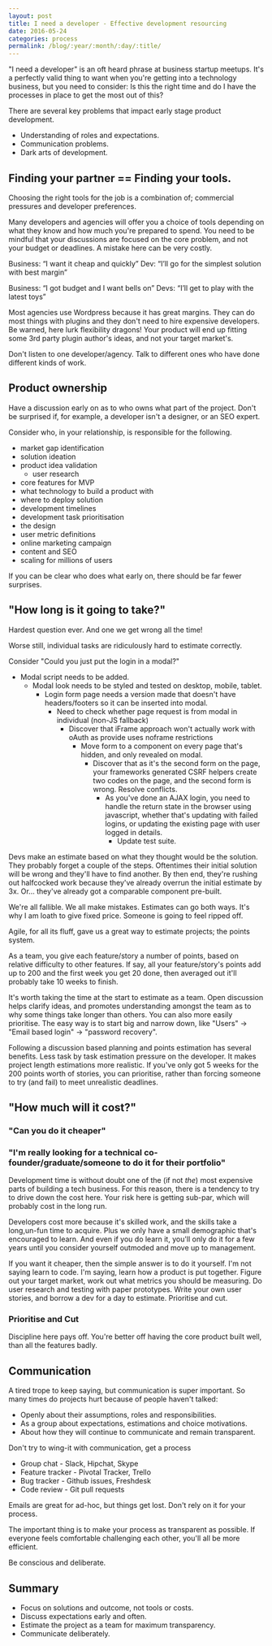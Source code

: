 ```yaml
---
layout: post
title: I need a developer - Effective development resourcing
date: 2016-05-24
categories: process
permalink: /blog/:year/:month/:day/:title/
---
```


"I need a developer" is an oft heard phrase at business startup meetups. It's a perfectly valid thing to want when you're getting into a technology business, but you need to consider: Is this the right time and do I have the processes in place to get the most out of this?


There are several key problems that impact early stage product development.

  - Understanding of roles and expectations.
  - Communication problems.
  - Dark arts of development.



## Finding your partner == Finding your tools.

Choosing the right tools for the job is a combination of; commercial pressures and developer preferences.

Many developers and agencies will offer you a choice of tools depending on what they know and how much you're prepared to spend. You need to be mindful that your discussions are focused on the core problem, and not your budget or deadlines. A mistake here can be very costly.

  Business: “I want it cheap and quickly”
  Dev: “I’ll go for the simplest solution with best margin”

  Business: “I got budget and I want bells on”
  Devs: “I’ll get to play with the latest toys”

Most agencies use Wordpress because it has great margins. They can do most things with plugins and they don't need to hire expensive developers. Be warned, here lurk flexibility dragons! Your product will end up fitting some 3rd party plugin author's ideas, and not your target market's.

Don't listen to one developer/agency. Talk to different ones who have done different kinds of work.



## Product ownership

Have a discussion early on as to who owns what part of the project. Don't be surprised if, for example, a developer isn't a designer, or an SEO expert.

Consider who, in your relationship, is responsible for the following.

  - market gap identification
  - solution ideation
  - product idea validation
    - user research
  - core features for MVP
  - what technology to build a product with
  - where to deploy solution
  - development timelines
  - development task prioritisation
  - the design
  - user metric definitions
  - online marketing campaign
  - content and SEO
  - scaling for millions of users

If you can be clear who does what early on, there should be far fewer surprises.



## "How long is it going to take?"

Hardest question ever. And one we get wrong all the time!

Worse still, individual tasks are ridiculously hard to estimate correctly.

Consider
  "Could you just put the login in a modal?"

  - Modal script needs to be added.
    - Modal look needs to be styled and tested on desktop, mobile, tablet.
      - Login form page needs a version made that doesn't have headers/footers so it can be inserted into modal.
        - Need to check whether page request is from modal in individual (non-JS fallback)
          - Discover that iFrame approach won't actually work with oAuth as provide uses noframe restrictions
            - Move form to a component on every page that's hidden, and only revealed on modal.
              - Discover that as it's the second form on the page, your frameworks generated CSRF helpers create two codes on the page, and the second form is wrong. Resolve conflicts.
                - As you've done an AJAX login, you need to handle the return state in the browser using javascript, whether that's updating with failed logins, or updating the existing page with user logged in details.
                  - Update test suite.

Devs make an estimate based on what they thought would be the solution. They probably forget a couple of the steps. Oftentimes their initial solution will be wrong and they'll have to find another. By then end, they're rushing out halfcocked work because they've already overrun the initial estimate by 3x. Or... they've already got a comparable component pre-built.

We're all fallible. We all make mistakes. Estimates can go both ways. It's why I am loath to give fixed price. Someone is going to feel ripped off.

Agile, for all its fluff, gave us a great way to estimate projects; the points system.

As a team, you give each feature/story a number of points, based on relative difficulty to other features. If say, all your feature/story's points add up to 200 and the first week you get 20 done, then averaged out it'll probably take 10 weeks to finish.

It's worth taking the time at the start to estimate as a team. Open discussion helps clarify ideas, and promotes understanding amongst the team as to why some things take longer than others. You can also more easily prioritise. The easy way is to start big and narrow down, like "Users" -> "Email based login" -> "password recovery".

Following a discussion based planning and points estimation has several benefits. Less task by task estimation pressure on the developer. It makes project length estimations more realistic. If you've only got 5 weeks for the 200 points worth of stories, you can prioritise, rather than forcing someone to try (and fail) to meet unrealistic deadlines.




## "How much will it cost?"

### "Can you do it cheaper"

### "I'm really looking for a technical co-founder/graduate/someone to do it for their portfolio"

Development time is without doubt one of the (if not *the*) most expensive parts of building a tech business. For this reason, there is a tendency to try to drive down the cost here. Your risk here is getting sub-par, which will probably cost in the long run.

Developers cost more because it's skilled work, and the skills take a long,un-fun time to acquire. Plus we only have a small demographic that's encouraged to learn. And even if you do learn it, you'll only do it for a few years until you consider yourself outmoded and move up to management.

If you want it cheaper, then the simple answer is to do it yourself. I'm not saying learn to code. I'm saying, learn how a product is put together. Figure out your target market, work out what metrics you should be measuring. Do user research and testing with paper prototypes. Write your own user stories, and borrow a dev for a day to estimate. Prioritise and cut.

### Prioritise and Cut

Discipline here pays off. You're better off having the core product built well, than all the features badly.



## Communication

A tired trope to keep saying, but communication is super important. So many times do projects hurt because of people haven't talked:

  - Openly about their assumptions, roles and responsibilities.
  - As a group about expectations, estimations and choice motivations.
  - About how they will continue to communicate and remain transparent.

Don't try to wing-it with communication, get a process

  - Group chat - Slack, Hipchat, Skype
  - Feature tracker - Pivotal Tracker, Trello
  - Bug tracker - Github issues, Freshdesk
  - Code review - Git pull requests

Emails are great for ad-hoc, but things get lost. Don't rely on it for your process.

The important thing is to make your process as transparent as possible. If everyone feels comfortable challenging each other, you'll all be more efficient.

Be conscious and deliberate.



## Summary

 - Focus on solutions and outcome, not tools or costs.
 - Discuss expectations early and often.
 - Estimate the project as a team for maximum transparency.
 - Communicate deliberately.



